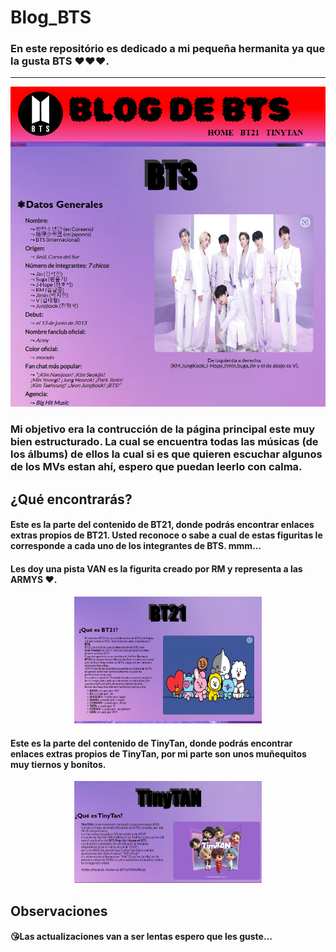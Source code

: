 # Blog_BTS
### En este repositório es dedicado a mi pequeña hermanita ya que la gusta BTS &#10084;&#10084;&#10084;.
---
<p align="center" >
     <img width="600" heigth="300" src="img/captura_home.png">
</p>


### Mi objetivo era la contrucción de la página principal este muy bien estructurado. La cual se encuentra todas las músicas (de los álbums) de ellos la cual si es que quieren escuchar algunos de los MVs estan ahí, espero que puedan leerlo con calma.

## ¿Qué encontrarás?

#### Este es la parte del contenido de BT21, donde podrás encontrar enlaces extras propios de BT21. Usted reconoce o sabe a cual de estas figuritas le corresponde a cada uno de los integrantes de BTS. mmm...
#### Les doy una pista VAN es la figurita creado por RM y representa a las ARMYS &#10084;.

<p align="center" >
     <img width="300" heigth="400" src="img/captura_bt21.png">
</p>

#### Este es la parte del contenido de TinyTan, donde podrás encontrar enlaces extras propios de TinyTan, por mi parte son unos muñequitos muy tiernos y bonitos.
<p align="center" >
     <img width="300" heigth="400" src="img/captura_tinitan.png">
</p>

## Observaciones

#### &#128536;Las actualizaciones van a ser lentas espero que les guste...  
